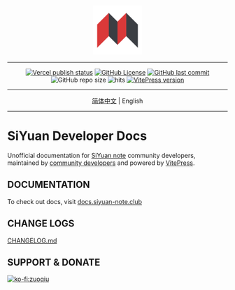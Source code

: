 <div align="center">
<img src="./docs/public/static/siyuan-logo-512.png" style="width: 8em; height: 8em;">

---
[![Vercel publish status](https://vercelbadge.vercel.app/api/siyuan-community/siyuan-developer-docs?style=flat-square)](https://docs.siyuan-note.club)
[![GitHub License](https://img.shields.io/github/license/siyuan-community/siyuan-developer-docs?style=flat-square)](https://github.com/siyuan-community/siyuan-developer-docs/blob/main/LICENSE)
[![GitHub last commit](https://img.shields.io/github/last-commit/siyuan-community/siyuan-developer-docs?style=flat-square)](https://github.com/siyuan-community/siyuan-developer-docs/commits/main)
![GitHub repo size](https://img.shields.io/github/repo-size/siyuan-community/siyuan-developer-docs?style=flat-square)
![hits](https://hits.b3log.org/siyuan-community/siyuan-developer-docs.svg)
[![VitePress version](https://img.shields.io/badge/VitePress-1.0.0--beta.1-10B981?style=flat-square)](https://github.com/vuejs/vitepress)

---
[简体中文](./README-zh-Hans.md) \| English

---
</div>

# SiYuan Developer Docs

Unofficial documentation for [SiYuan note](https://github.com/siyuan-note/siyuan) community developers, maintained by [community developers](https://github.com/siyuan-community/siyuan-developer-docs/graphs/contributors) and powered by [VitePress](https://vitepress.vuejs.org/).

## DOCUMENTATION

To check out docs, visit [docs.siyuan-note.club](https://docs.siyuan-note.club/en/)

## CHANGE LOGS

[CHANGELOG.md](./CHANGELOG.md)

## SUPPORT & DONATE

[![ko-fi:zuoqiu](https://ko-fi.com/img/githubbutton_sm.svg)](https://ko-fi.com/C1C1LEIJ5)
